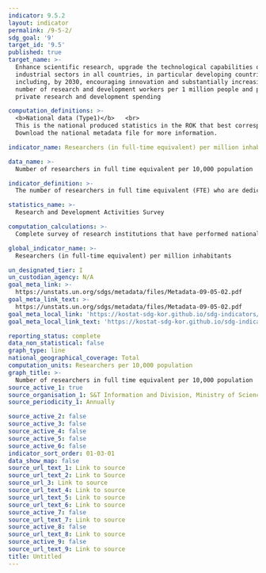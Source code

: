 ```yaml
---
indicator: 9.5.2
layout: indicator
permalink: /9-5-2/
sdg_goal: '9'
target_id: '9.5'
published: true
target_name: >-
  Enhance scientific research, upgrade the technological capabilities of
  industrial sectors in all countries, in particular developing countries,
  including, by 2030, encouraging innovation and substantially increasing the
  number of research and development workers per 1 million people and public and
  private research and development spending

computation_definitions: >-
  <b>National data (Type1)</b>   <br>
  This is the national produced statistics in the ROK that best corresponds to the definition of UN SDGs indicators. <br>
  Download the national metadata file for more information.

indicator_name: Researchers (in full-time equivalent) per million inhabitants

data_name: >-
  Number of researchers in full time equivalent per 10,000 population 

indicator_definition: >-
  The number of researchers in full time equivalent (FTE) who are dedicated to research and development

statistics_name: >-
  Research and Development Activities Survey 

computation_calculations: >-
  Complete survey of research institutions that have performed national research and development activities, where data are collected through post surveys(administrative data collection)

global_indicator_name: >-
  Researchers (in full-time equivalent) per million inhabitants

un_designated_tier: I
un_custodian_agency: N/A
goal_meta_link: >-
  https://unstats.un.org/sdgs/metadata/files/Metadata-09-05-02.pdf   
goal_meta_link_text: >-
  https://unstats.un.org/sdgs/metadata/files/Metadata-09-05-02.pdf   
goal_meta_local_link: 'https://kostat-sdg-kor.github.io/sdg-indicators/public/data/Metadata-09-05-02_ENG.pdf'
goal_meta_local_link_text: 'https://kostat-sdg-kor.github.io/sdg-indicators/public/data/Metadata-09-05-02_ENG.pdf'

reporting_status: complete
data_non_statistical: false
graph_type: line
national_geographical_coverage: Total
computation_units: Researchers per 10,000 population
graph_title: >-
  Number of researchers in full time equivalent per 10,000 population 
source_active_1: true
source_organisation_1: S&T Information and Division, Ministry of Science and ICT
source_periodicity_1: Annually 

source_active_2: false
source_active_3: false
source_active_4: false
source_active_5: false
source_active_6: false
indicator_sort_order: 01-03-01
data_show_map: false
source_url_text_1: Link to source
source_url_text_2: Link to Source
source_url_3: Link to source
source_url_text_4: Link to source
source_url_text_5: Link to source
source_url_text_6: Link to source
source_active_7: false
source_url_text_7: Link to source
source_active_8: false
source_url_text_8: Link to source
source_active_9: false
source_url_text_9: Link to source
title: Untitled
---
```

